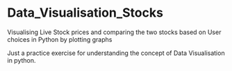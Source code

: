 # Data_Visualisation_Stocks

Visualising Live Stock prices and comparing the two stocks based on User choices in Python by plotting graphs

Just a practice exercise for understanding the concept of Data Visualisation in python.
